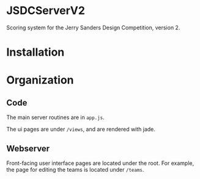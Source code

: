 JSDCServerV2
============

Scoring system for the Jerry Sanders Design Competition, version 2.

# Installation #

				
# Organization #

## Code ##

The main server routines are in `app.js`.

The ui pages are under `/views`, and are rendered with jade.

## Webserver ##

Front-facing user interface pages are located under the root.  For example, the
page for editing the teams is located under `/teams`.  